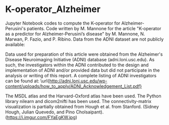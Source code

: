 # K-operator_Alzheimer
Jupyter Notebook codes to compute the K-operator for Alzheimer-Perusini's patients.
Code written by M. Mannone for the article "K-operator as a predictor for Alzheimer-Perusini’s disease" by M. Mannone, N. Marwan, P. Fazio, and P. Ribino.
Data from the ADNI dataset are not publicly available:

Data used for preparation of this article were obtained from the Alzheimer's Disease Neuroimaging Initiative (ADNI) database (adni.loni.usc.edu). As such, the investigators within the ADNI contributed to the design and implementation of ADNI and/or provided data but did not participate in the analysis or writing of this report. A complete listing of ADNI investigators can be found at: \url{http://adni.loni.usc.edu/wp-content/uploads/how_to_apply/ADNI_Acknowledgement_List.pdf}

The MSDL atlas and the Harvard-Oxford atlas have been used. The Python library nilearn and dicom2nifti has been used. The connectivity-matrix visualization is partially obtained from Hough et al. from Stanford. (Sidney Hough, Julian Quevedo, and Pino Cholsaipant).
(https://i.imgur.com/FYaEgKW.jpg)

